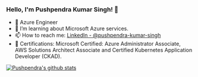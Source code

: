### Hello, I'm Pushpendra Kumar Singh! 👋


- 🤔 Azure Engineer 
- 🌱 I’m learning about Microsoft Azure services.
- 📫 How to reach me: [LinkedIn - @pushpendra-kumar-singh](https://www.linkedin.com/in/krpushpendra/)
- :page_facing_up: Certifications: Microsoft Certified: Azure Administrator Associate, AWS Solutions Architect Associate and Certified Kubernetes Application Developer (CKAD).

[![Pushpendra's github stats](https://github-readme-stats.vercel.app/api?username=kr-pushpendra)](https://github.com/kr-pushpendra/github-readme-stats)

<!-- [![Top Langs](https://github-readme-stats.vercel.app/api/top-langs/?username=kr-pushpendra)](https://github.com/kr-pushpendra/github-readme-stats) -->
